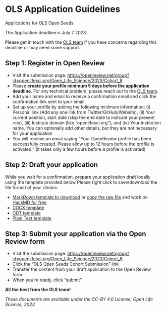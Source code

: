 # OLS Application Guidelines

Applications for OLS Open Seeds 

The Application deadline is July 7 2023.

Please get in touch with the [OLS team](mailto:team@openlifesci.org) if you have concerns regarding this deadline or may need some support.

## Step 1: Register in Open Review

- Visit the submission page: https://openreview.net/group?id=openlifesci.org/Open_Life_Science/2023/Cohort_8
- Please **create your profile minimum 5 days before the application deadline**. For any technical problem, please reach out to the [OLS team](mailto:team@openlifesci.org).
- Add your name and email to receive a confirmation email and click the confirmation link sent to your email
- Set up your profile by adding the following minimum information: (i) Personal link (Add any one link from Twitter/GitHub/Website), (ii) Your current position, start date (skip the end date to indicate your present role), (iii) Institute domain (like “openlifesci.org”), and (iv) Your institution name. You can optionally add other details, but they are not necessary for your application 
- You will receive an email saying “Your OpenReview profile has been successfully created. Please allow up to 12 hours before the profile is activated.” (it takes only a few hours before a profile is activated)

## Step 2: Draft your application

While you wait for a confirmation, prepare your application draft locally using the template provided below
Please right click to save/download the file format of your choice.
- [MarkDown template to download](https://github.com/open-life-science/application-forms/raw/master/OLS-application-template.md) or [copy the raw file](https://raw.githubusercontent.com/open-life-science/application-forms/master/OLS-application-template.md) and work on [HackMD for free](https://hackmd.io/)
- [DOCX template](https://github.com/open-life-science/application-forms/raw/master/OLS-application-template.docx)
- [ODT template](https://github.com/open-life-science/application-forms/raw/master/OLS-application-template.odt)
- [Plain Text template](https://github.com/open-life-science/application-forms/raw/master/OLS-application-template.txt)

## Step 3: Submit your application via the Open Review form

- Visit the submission page: https://openreview.net/group?id=openlifesci.org/Open_Life_Science/2023/Cohort_8
- Click the “OLS Open Seeds Cohort Submission” link
- Transfer the content from your draft application to the Open Review form 
- When you’re ready, click “submit” 

**All the best from the OLS team!**

*These documents are available under the CC-BY 4.0 License, Open Life Science, 2023*
